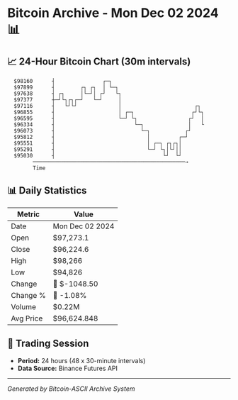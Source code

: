 # Bitcoin Archive - Mon Dec 02 2024 📊

## 📈 24-Hour Bitcoin Chart (30m intervals)

```
  $98160      ┤               ┌─┐                              
  $97899      ┤        ┌┐ ┌┐  │ └─┐                            
  $97638      ┤ ┌┐     │└─┘│ ┌┘   └┐                           
  $97377      ┼─┘└┐┌┐┌─┘   └─┘     │                           
  $97116      ┤   └┘└┘             │                       ┌┐  
  $96855      ┤                    │ ┌─┐                  ┌┘└┐ 
  $96595      ┤                    └─┘ └┐                ┌┘  │ 
  $96334      ┤                         └─┐              │   └ 
  $96073      ┤                           └─┐           ┌┘     
  $95812      ┤                             │         ┌─┘      
  $95551      ┤                             │ ┌─┐ ┌┐┌┐│        
  $95291      ┤                             └─┘ └┐│└┘││        
  $95030      ┤                                  └┘  └┘        
        ────────────────────────────────────────────────→
        Time
```

## 📊 Daily Statistics

| Metric | Value |
|--------|-------|
| Date | Mon Dec 02 2024 |
| Open | $97,273.1 |
| Close | $96,224.6 |
| High | $98,266 |
| Low | $94,826 |
| Change | 🔴 $-1048.50 |
| Change % | 🔴 -1.08% |
| Volume | $0.22M |
| Avg Price | $96,624.848 |

## 📅 Trading Session

- **Period:** 24 hours (48 x 30-minute intervals)
- **Data Source:** Binance Futures API

---
*Generated by Bitcoin-ASCII Archive System*
